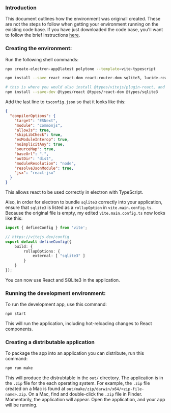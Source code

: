 ### Introduction  
This document outlines how the environment was originall created. These are not the steps
to follow when getting your environment running on the existing code base. If you have
just downloaded the code base, you'll want to follow the brief instructions [here](./LoadingYourEnvironment.md).  

### Creating the environment:  
Run the following shell commands:  
```bash
npx create-electron-app@latest polytone --template=vite-typescript

npm install --save react react-dom react-router-dom sqlite3, lucide-react, electron-is-dev

# this is where you would also install @types/vitejs/plugin-react, and wait-on
npm install --save-dev @types/react @types/react-dom @types/sqlite3 
```

Add the last line to `tsconfig.json` so that it looks like this:  
```json
{
  "compilerOptions": {
    "target": "ESNext",
    "module": "commonjs",
    "allowJs": true,
    "skipLibCheck": true,
    "esModuleInterop": true,
    "noImplicitAny": true,
    "sourceMap": true,
    "baseUrl": ".",
    "outDir": "dist",
    "moduleResolution": "node",
    "resolveJsonModule": true,
    "jsx": "react-jsx"
  }
}
```
This allows react to be used correctly in electron with TypeScript.

Also, in order for electron to bundle `sqlite3` correctly into your application, ensure
that `sqlite3` is listed as a `rollupOption` in `vite.main.config.ts`. Because the original
file is empty, my edited `vite.main.config.ts` now looks like this:
```typescript
import { defineConfig } from 'vite';

// https://vitejs.dev/config
export default defineConfig({
    build: {
        rollupOptions: {
            external: [ "sqlite3" ]
        }
    }
});
```

You can now use React and SQLite3 in the application.  

### Running the development environment:  
To run the development app, use this command:  
```bash
npm start
```

This will run the application, including hot-reloading changes to React components.  

### Creating a distributable application  
To package the app into an application you can distribute, run this command:  
```bash
npm run make
```

This will produce the distrubtable in the `out/` directory. The application is in the `.zip` file
for the each operating system. For example, the `.zip` file created on a Mac is found at
`out/make/zip/darwin/x64/<zip-file-name>.zip`. On a Mac, find and double-click the `.zip` file in
Finder. Momentarily, the application will appear. Open the application, and your app will be running.  